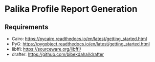 # Palika Profile Report Generation

## Requirements

- Cairo: https://pycairo.readthedocs.io/en/latest/getting_started.html 
- PyG: https://pygobject.readthedocs.io/en/latest/getting_started.html
- libffi: https://sourceware.org/libffi/
- drafter: https://github.com/bibekdahal/drafter
